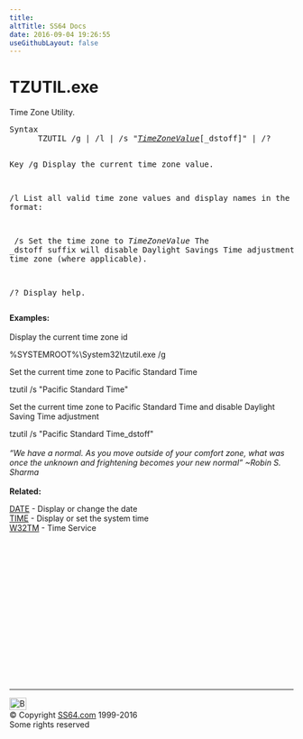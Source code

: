 ```yaml
---
title:
altTitle: SS64 Docs
date: 2016-09-04 19:26:55
useGithubLayout: false
---
```

<!-- #BeginLibraryItem "/Library/head_nt.lbi" --><!-- #EndLibraryItem --><h1>TZUTIL.exe</h1>
<p> Time Zone Utility.</p>
<pre>Syntax
      TZUTIL /g | /l | /s "<i><a href="timezones.html">TimeZoneValue</a></i>[_dstoff]" | /?

Key
   /g   Display the current time zone value.

   /l   List all valid time zone values and display names in the following format:

<display name="">   /s   Set the time zone to <i>TimeZoneValue</i>
        The _dstoff suffix will disable Daylight Savings Time adjustment
        for the time zone (where applicable).

   /?  Display help.</display></pre>
<p><b>Examples:</b><br>
<br>
Display the current time zone id</p>
<p class="code">%SYSTEMROOT%\System32\tzutil.exe /g</p>
<p>Set the current time zone to Pacific Standard Time</p>
<p class="code">tzutil /s "Pacific Standard Time"</p>
<p>Set the current time zone to Pacific Standard Time and disable Daylight Saving Time adjustment</p>
<p><span class="code">tzutil /s "Pacific Standard Time_dstoff</span>"<br>
<br>
<i class="quote">“We have a normal. As you move outside of your comfort zone, what was once the unknown and frightening becomes your new normal” ~</i><i class="quote">Robin S. Sharma</i><br>
<br>
<b>Related:</b></p>
<p><a href="date.html">DATE</a> - Display or change the date<br>
<a href="time.html">TIME</a> - Display or set the system time<br>
<a href="w32tm.html">W32TM</a> - Time Service</p><!-- #BeginLibraryItem "/Library/foot_nt.lbi" --><p>
<!-- windows300 -->
<ins class="adsbygoogle" style="display:inline-block;width:300px;height:250px" data-ad-client="ca-pub-6140977852749469" data-ad-slot="7649547908"></ins>
<script>
(adsbygoogle = window.adsbygoogle || []).push({});
</script></p>
<hr>
<div id="bl" class="footer"><a href="tzutil.html#"><img src="../images/top.png" width="30" height="22" alt="Back to the Top"></a></div>
<div id="br" class="footer, tagline">© Copyright <a href="http://ss64.com/">SS64.com</a> 1999-2016<br>
Some rights reserved</div><!-- #EndLibraryItem -->

